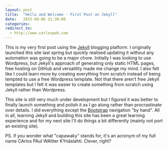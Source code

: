 ```yaml
---
layout: post
title:  "Hello and Welcome - First Post on Jekyll"
date:   2015-09-06 21:30:00
categories: 
redirect_to:
  - http://www.carlospwk.com
---
```


This is my very first post using the [Jekyll][jekyll] blogging platform. I originally launched this site last spring but quickly realised updating it without any automation was going to be a major chore. Initially I was looking to use Wordpress, but Jekyll's approach of generating only static HTML pages, free hosting on GitHub and versatility made me change my mind. I also felt like I could learn more by creating everything from scratch instead of being tempted to use a free Wordpress template. Not that there aren't free Jekyll templates but I felt it was easier to create something from scratch using Jekyll rather than Wordpress.

This site is still very much under development but I figured it was better to finally launch something and polish it as I go along rather than procrastinate over details. I did everything except the [Bootstrap][bootstrap] navigation "by hand". All in all, learning Jekyll and building this site has been a great learning experience and for my next site I'll do things a bit differently (mainly not port an existing site). 

PS. if you wonder what "capawaky" stands for, it's an acronym of my full name CArlos PAul WAltter KYnäslahti. Clever, right? 

[jekyll]:      http://jekyllrb.com
[bootstrap]:	http://www.getbootstrap.com
